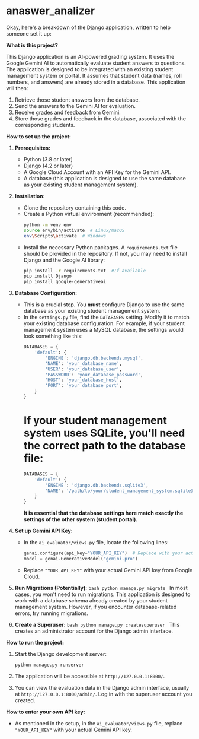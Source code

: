 # anaswer_analizer

Okay, here's a breakdown of the Django application, written to help someone set it up:

**What is this project?**

This Django application is an AI-powered grading system.  It uses the Google Gemini AI to automatically evaluate student answers to questions.  The application is designed to be integrated with an existing student management system or portal.  It assumes that student data (names, roll numbers, and answers) are already stored in a database.  This application will then:

1.  Retrieve those student answers from the database.
2.  Send the answers to the Gemini AI for evaluation.
3.  Receive grades and feedback from Gemini.
4.  Store those grades and feedback in the database, associated with the corresponding students.

**How to set up the project:**

1.  **Prerequisites:**
    * Python (3.8 or later)
    * Django (4.2 or later)
    * A Google Cloud Account with an API Key for the Gemini API.
    * A database (this application is designed to use the same database as your existing student management system).

2.  **Installation:**
    * Clone the repository containing this code.
    * Create a Python virtual environment (recommended):
        ```bash
        python -m venv env
        source env/bin/activate  # Linux/macOS
        env\Scripts\activate  # Windows
        ```
    * Install the necessary Python packages.  A `requirements.txt` file should be provided in the repository.  If not, you may need to install Django and the Google AI library:
        ```bash
        pip install -r requirements.txt  #If available
        pip install Django
        pip install google-generativeai
        ```

3.  **Database Configuration:**
    * This is a crucial step.  You **must** configure Django to use the same database as your existing student management system.
    * In the `settings.py` file, find the `DATABASES` setting.  Modify it to match your existing database configuration.  For example, if your student management system uses a MySQL database, the settings would look something like this:
        ```python
        DATABASES = {
            'default': {
                'ENGINE': 'django.db.backends.mysql',
                'NAME': 'your_database_name',
                'USER': 'your_database_user',
                'PASSWORD': 'your_database_password',
                'HOST': 'your_database_host',
                'PORT': 'your_database_port',
            }
        }
        ```
       # If your student management system uses SQLite, you'll need the correct path to the database file:
        ```python
        DATABASES = {
            'default': {
                'ENGINE': 'django.db.backends.sqlite3',
                'NAME': '/path/to/your/student_management_system.sqlite3',
            }
        }
        ```
        **It is essential that the database settings here match exactly the settings of the other system (student portal).**

4.  **Set up Gemini API Key:**
    * In the `ai_evaluator/views.py` file, locate the following lines:
        ```python
        genai.configure(api_key="YOUR_API_KEY")  # Replace with your actual API key
        model = genai.GenerativeModel("gemini-pro")
        ```
    * Replace `"YOUR_API_KEY"` with your actual Gemini API key from Google Cloud.

5.  **Run Migrations (Potentially):**
        ```bash
        python manage.py migrate
        ```
        In most cases, you won't need to run migrations.  This application is designed to work with a database schema already created by your student management system.  However, if you encounter database-related errors, try running migrations.

6.  **Create a Superuser:**
        ```bash
        python manage.py createsuperuser
        ```
        This creates an administrator account for the Django admin interface.

**How to run the project:**

1.  Start the Django development server:
    ```bash
    python manage.py runserver
    ```

2.  The application will be accessible at `http://127.0.0.1:8000/`.
3.  You can view the evaluation data in the Django admin interface, usually at `http://127.0.0.1:8000/admin/`.  Log in with the superuser account you created.

**How to enter your own API key:**

* As mentioned in the setup, in the `ai_evaluator/views.py` file, replace `"YOUR_API_KEY"` with your actual Gemini API key.
